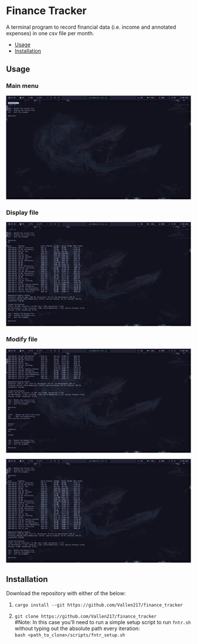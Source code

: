 # Finance Tracker

<!--toc:start-->
A terminal program to record financial data (i.e. income and annotated expenses) in one csv file per month.

- [Usage](#usage)
- [Installation](#installation)
<!--toc:end-->
## Usage

### Main menu
![main menu](https://github.com/Vallen217/finance_tracker/blob/main/screenshots/fntr_main.png)

### Display file
![display file](https://github.com/Vallen217/finance_tracker/blob/main/screenshots/fntr_df.png)

### Modify file
![modify file 1](https://github.com/Vallen217/finance_tracker/blob/main/screenshots/fntr_mf_1.png)

![modify file 2](https://github.com/Vallen217/finance_tracker/blob/main/screenshots/fntr_mf_2.png)

## Installation

Download the repository with either of the below:

1. `cargo install --git https://github.com/Vallen217/finance_tracker`

2. `git clone https://github.com/Vallen217/finance_tracker` \
   #Note: In this case you'll need to run a simple setup script to run `fntr.sh`
   without typing out the absolute path every iteration: \
   `bash <path_to_clone>/scripts/fntr_setup.sh`
